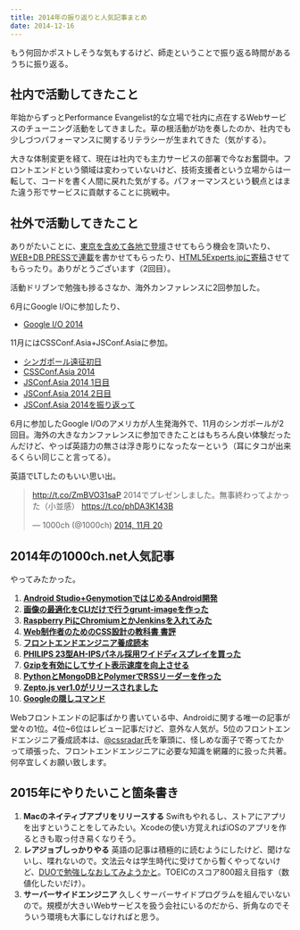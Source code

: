 ```yaml
---
title: 2014年の振り返りと人気記事まとめ
date: 2014-12-16
---
```


もう何回かポストしそうな気もするけど、師走ということで振り返る時間があるうちに振り返る。

## 社内で活動してきたこと

年始からずっとPerformance Evangelist的な立場で社内に点在するWebサービスのチューニング活動をしてきました。草の根活動が功を奏したのか、社内でも少しづつパフォーマンスに関するリテラシーが生まれてきた（気がする）。

大きな体制変更を経て、現在は社内でも主力サービスの部署で今なお奮闘中。フロントエンドという領域は変わっていないけど、技術支援者という立場からは一転して、コードを書く人間に戻れた気がする。パフォーマンスという観点とはまた違う形でサービスに貢献することに挑戦中。

## 社外で活動してきたこと

ありがたいことに、[東京を含めて各地で登壇](https://speakerdeck.com/1000ch)させてもらう機会を頂いたり、[WEB+DB PRESSで連載](/posts/2014/wdpress-frontend-series/)を書かせてもらったり、[HTML5Experts.jpに寄稿](http://html5experts.jp/1000ch/)させてもらったり。ありがとうございます（2回目）。

活動ドリブンで勉強も捗るさなか、海外カンファレンスに2回参加した。

6月にGoogle I/Oに参加したり、

- [Google I/O 2014](/posts/2014/google-io-2014/)

11月にはCSSConf.Asia+JSConf.Asiaに参加。

- [シンガポール遠征初日](/posts/2014/singapore-the-1st-day/)
- [CSSConf.Asia 2014](/posts/2014/cssconf-asia-2014/)
- [JSConf.Asia 2014 1日目](/posts/2014/jsconf-asia-2014-1st/)
- [JSConf.Asia 2014 2日目](/posts/2014/jsconf-asia-2014-2nd/)
- [JSConf.Asia 2014を振り返って](/posts/2014/look-back-in-singapore/)

6月に参加したGoogle I/Oのアメリカが人生発海外で、11月のシンガポールが2回目。海外の大きなカンファレンスに参加できたことはもちろん良い体験だったんだけど、やっぱ英語力の無さは浮き彫りになったなーという（耳にタコが出来るくらい同じこと言ってる）。

英語でLTしたのもいい思い出。

<blockquote class="twitter-tweet" lang="ja"><p><a href="http://t.co/ZmBVO31saP">http://t.co/ZmBVO31saP</a> 2014でプレゼンしました。無事終わってよかった（小並感） <a href="https://t.co/phDA3K143B">https://t.co/phDA3K143B</a></p>&mdash; 1000ch (@1000ch) <a href="https://twitter.com/1000ch/status/535347007984906240">2014, 11月 20</a></blockquote>

## 2014年の1000ch.net人気記事

やってみたかった。

1. [**Android Studio+GenymotionではじめるAndroid開発**](/posts/2014/android-development-with-genymotion/)
2. [**画像の最適化をCLIだけで行うgrunt-imageを作った**](/posts/2014/grunt-image/)
3. [**Raspberry PiにChromiumとかJenkinsを入れてみた**](/posts/2013/try-raspberry-pi/)
4. [**Web制作者のためのCSS設計の教科書 書評**](/posts/2014/css-architecture-textbook/)
5. [**フロントエンドエンジニア養成読本**](/posts/2014/frontend-engineer-training-book/)
6. [**PHILIPS 23型AH-IPSパネル採用ワイドディスプレイを買った**](/posts/2014/philips-wide-display-23inch/)
7. [**Gzipを有効にしてサイト表示速度を向上させる**](/posts/2012/gzip/)
8. [**PythonとMongoDBとPolymerでRSSリーダーを作った**](/posts/2014/flask-mongodb-polymer/)
9. [**Zepto.js ver1.0がリリースされました**](/posts/2013/zeptojs-1-0/)
10. [**Googleの隠しコマンド**](/posts/2013/google-easter-egg/)

Webフロントエンドの記事ばかり書いている中、Androidに関する唯一の記事が堂々の1位。4位~6位はレビュー記事だけど、意外な人気が。5位のフロントエンドエンジニア養成読本は、[@cssradar](http://twitter.com/cssradar)氏を筆頭に、怪しめな面子で寄ってたかって頑張った、フロントエンドエンジニアに必要な知識を網羅的に扱った共著。何卒宜しくお願い致します。

## 2015年にやりたいこと箇条書き

1. **Macのネイティブアプリをリリースする** Swiftもやれるし、ストアにアプリを出すということをしてみたい。Xcodeの使い方覚えればiOSのアプリを作るときも取っ付き易くなりそう。
2. **レアジョブしっかりやる** 英語の記事は積極的に読むようにしたけど、聞けないし、喋れないので。文法云々は学生時代に受けてから暫くやってないけど、[DUOで勉強しなおしてみようかと](http://amzn.to/1uIGyUo)。TOEICのスコア800超え目指す（数値化したいだけ）。
3. **サーバーサイドエンジニア** 久しくサーバーサイドプログラムを組んでいないので。規模が大きいWebサービスを扱う会社にいるのだから、折角なのでそういう環境も大事にしなければと思う。
